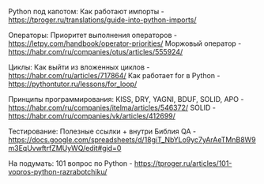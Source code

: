 Python под капотом:
Как работают импорты - https://tproger.ru/translations/guide-into-python-imports/

Операторы:
Приоритет выполнения операторов - https://letpy.com/handbook/operator-priorities/
Моржовый оператор - https://habr.com/ru/companies/otus/articles/555924/

Циклы:
Как выйти из вложенных циклов - https://habr.com/ru/articles/717864/
Как работает for в Python - https://pythontutor.ru/lessons/for_loop/

Принципы программирования:
KISS, DRY, YAGNI, BDUF, SOLID, APO - https://habr.com/ru/companies/itelma/articles/546372/
SOLID - https://habr.com/ru/companies/vk/articles/412699/

Тестирование:
Полезные ссылки + внутри Библия QA - https://docs.google.com/spreadsheets/d/18giT_NbYLo9yc7yArAeTMnB8W9m3EqUvwftrfZMUyWQ/edit#gid=0

На подумать:
101 вопрос по Python - https://tproger.ru/articles/101-vopros-python-razrabotchiku/
